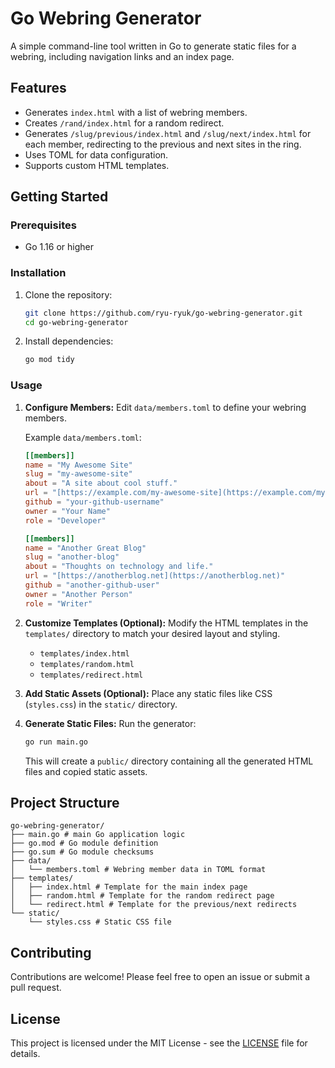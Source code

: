 # Go Webring Generator

A simple command-line tool written in Go to generate static files for a webring, including navigation links and an index page.

## Features

* Generates `index.html` with a list of webring members.
* Creates `/rand/index.html` for a random redirect.
* Generates `/slug/previous/index.html` and `/slug/next/index.html` for each member, redirecting to the previous and next sites in the ring.
* Uses TOML for data configuration.
* Supports custom HTML templates.

## Getting Started

### Prerequisites

* Go 1.16 or higher

### Installation

1.  Clone the repository:
    ```bash
    git clone https://github.com/ryu-ryuk/go-webring-generator.git
    cd go-webring-generator
    ```

2.  Install dependencies:
    ```bash
    go mod tidy
    ```

### Usage

1.  **Configure Members:**
    Edit `data/members.toml` to define your webring members.

    Example `data/members.toml`:
    ```toml
    [[members]]
    name = "My Awesome Site"
    slug = "my-awesome-site"
    about = "A site about cool stuff."
    url = "[https://example.com/my-awesome-site](https://example.com/my-awesome-site)"
    github = "your-github-username"
    owner = "Your Name"
    role = "Developer"

    [[members]]
    name = "Another Great Blog"
    slug = "another-blog"
    about = "Thoughts on technology and life."
    url = "[https://anotherblog.net](https://anotherblog.net)"
    github = "another-github-user"
    owner = "Another Person"
    role = "Writer"
    ```

2.  **Customize Templates (Optional):**
    Modify the HTML templates in the `templates/` directory to match your desired layout and styling.

    * `templates/index.html`
    * `templates/random.html`
    * `templates/redirect.html`

3.  **Add Static Assets (Optional):**
    Place any static files like CSS (`styles.css`) in the `static/` directory.

4.  **Generate Static Files:**
    Run the generator:
    ```bash
    go run main.go
    ```
    This will create a `public/` directory containing all the generated HTML files and copied static assets.

## Project Structure
```
go-webring-generator/
├── main.go # main Go application logic
├── go.mod # Go module definition
├── go.sum # Go module checksums
├── data/
│   └── members.toml # Webring member data in TOML format
├── templates/
│   ├── index.html # Template for the main index page
│   ├── random.html # Template for the random redirect page
│   └── redirect.html # Template for the previous/next redirects
└── static/
    └── styles.css # Static CSS file 
```

## Contributing

Contributions are welcome! Please feel free to open an issue or submit a pull request.

## License

This project is licensed under the MIT License - see the [LICENSE](LICENSE) file for details.
